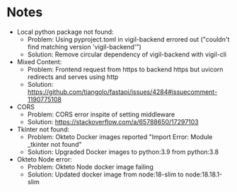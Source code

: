 # Notes

- Local python package not found: 
    - Problem: Using pyproject.toml in vigil-backend errored out ("couldn't find matching version 'vigil-backend'")
    - Solution: Remove circular dependency of vigil-backend with vigil-cli
- Mixed Content:
    - Problem: Frontend request from https to backend https but uvicorn redirects and serves using http
    - Solution: https://github.com/tiangolo/fastapi/issues/4284#issuecomment-1190775108
- CORS
    - Problem: CORS error inspite of setting middleware
    - Solution: https://stackoverflow.com/a/65788650/17297103
- Tkinter not found:
    - Problem: Okteto Docker images reported "Import Error: Module _tkinter not found"
    - Solution: Upgraded Docker images to python:3.9 from python:3.8
- Okteto Node error:
    - Problem: Okteto Node docker image failing
    - Solution: Updated docker image from node:18-slim to node:18.18.1-slim
